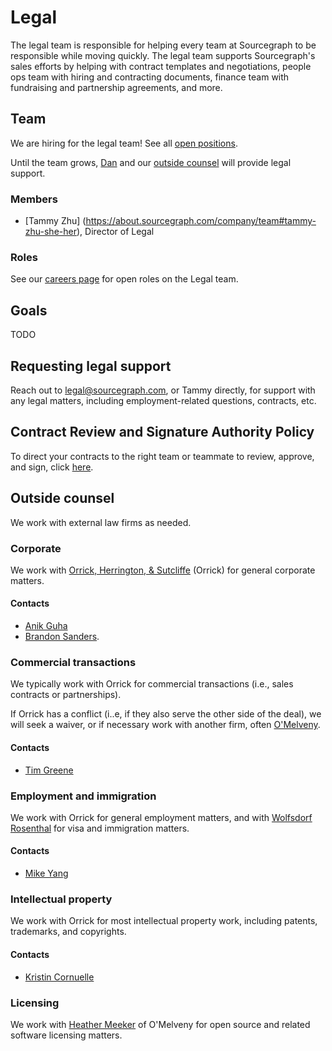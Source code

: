 # Legal

The legal team is responsible for helping every team at Sourcegraph to be responsible while moving quickly. The legal team supports Sourcegraph's sales efforts by helping with contract templates and negotiations, people ops team with hiring and contracting documents, finance team with fundraising and partnership agreements, and more.

## Team

We are hiring for the legal team! See all [open positions](https://boards.greenhouse.io/sourcegraph91).

Until the team grows, [Dan](../../../../company/team/index.md#dan-adler-he-him) and our [outside counsel](#outside-counsel) will provide legal support.

### Members

- [Tammy Zhu] (https://about.sourcegraph.com/company/team#tammy-zhu-she-her), Director of Legal

### Roles

See our [careers page](https://boards.greenhouse.io/sourcegraph91) for open roles on the Legal team.

## Goals

TODO

## Requesting legal support

Reach out to [legal@sourcegraph.com](mailto:legal@sourcegraph.com), or Tammy directly, for support with any legal matters, including employment-related questions, contracts, etc.

## Contract Review and Signature Authority Policy

To direct your contracts to the right team or teammate to review, approve, and sign, click [here](https://about.sourcegraph.com/handbook/ops/legal/Contract%20Review%20and%20Signature%20Authority%20Policy).

## Outside counsel

We work with external law firms as needed.

### Corporate

We work with [Orrick, Herrington, & Sutcliffe](https://www.orrick.com/) (Orrick) for general corporate matters.

#### Contacts

- [Anik Guha](https://www.orrick.com/en/People/6/4/C/Anik-Guha)
- [Brandon Sanders](https://www.orrick.com/en/People/7/3/5/Kevin-Brandon-Sanders).

### Commercial transactions

We typically work with Orrick for commercial transactions (i.e., sales contracts or partnerships).

If Orrick has a conflict (i..e, if they also serve the other side of the deal), we will seek a waiver, or if necessary work with another firm, often [O'Melveny](https://www.omm.com/).

#### Contacts

- [Tim Greene](https://www.orrick.com/en/People/0/3/D/Timothy-Greene)

### Employment and immigration

We work with Orrick for general employment matters, and with [Wolfsdorf Rosenthal](https://wolfsdorf.com/) for visa and immigration matters.

#### Contacts

- [Mike Yang](https://www.orrick.com/en/People/8/C/2/Michael-Y-Yang)

### Intellectual property

We work with Orrick for most intellectual property work, including patents, trademarks, and copyrights.

#### Contacts

- [Kristin Cornuelle](https://www.orrick.com/en/People/A/1/F/Kristin-Cornuelle)

### Licensing

We work with [Heather Meeker](https://www.omm.com/professionals/heather-j-meeker/) of O'Melveny for open source and related software licensing matters.

